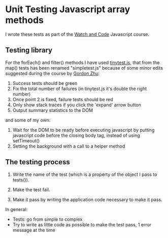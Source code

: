 # Unit Testing Javascript array methods

I wrote these tests as part of the [Watch and Code](https://watchandcode.com) Javascript course.

## Testing library

For the forEach() and filter() methods I have used [tinytest.js](https://github.com/joewalnes/jstinytest), that from the map() tests has been renamed "simpletest.js" because of some minor edits suggested during the course by [Gordon Zhu](https://twitter.com/gordon_zhu):

1) Success tests should be green
2) Fix the total number of failures (in tinytest.js it's double the right number)
3) Once point 2 is fixed, failure tests should be red
4) Only show stack traces if you click the 'expand' arrow button
5) Output summary statistics to the DOM

and some of my own:

1) Wait for the DOM to be ready before executing javascript by putting javascript code before the closing body tag, instead of using setTimeout()
2) Setting the background with a call to a helper method

## The testing process

1. Write the name of the test (which is a property of the object
I pass to tests()). 

2. Make the test fail. 

3. Make it pass by writing the application code necessary to make it pass.

In general:

- Tests: go from simple to complex
- Try to write as little code as possible to make the test pass, 1 error
message at the time


